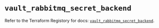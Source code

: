 # `vault_rabbitmq_secret_backend`

Refer to the Terraform Registory for docs: [`vault_rabbitmq_secret_backend`](https://www.terraform.io/docs/providers/vault/r/rabbitmq_secret_backend).
